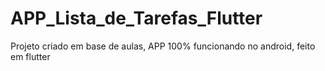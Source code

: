 # APP_Lista_de_Tarefas_Flutter

Projeto criado em base de aulas, APP 100% funcionando no android, feito em flutter 
